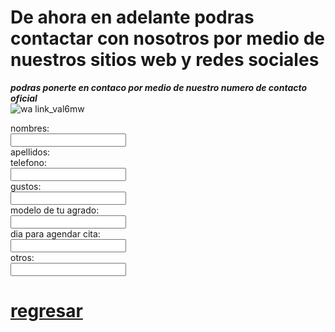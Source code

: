    
   # De ahora en adelante podras contactar con nosotros por medio de nuestros sitios web y redes sociales   

***podras ponerte en contaco por medio de nuestro numero de contacto oficial***   
![wa link_val6mw](https://user-images.githubusercontent.com/99847355/158484567-17232bd0-7f31-4f21-94d9-e9925dc05545.png)   

<form>
 <label for="name">nombres:</label><br>
 <input type="text" id="name" name="name" valve= "tus nombres"><br>
 <label for="apellidos">apellidos:</label><br>
 <label for="telefono">telefono:</label><br>
 <input type="text" id="telefono" telefono="telefono" valve= "telefono"><br>
 <label for="gustos">gustos:</label><br>
 <input type="text" id="gustos" gustos="gustos" valve= "gustos"><br>
 <label for="modelo de tu agrado">modelo de tu agrado:</label><br>
 <input type="text" id="modelo de tu agrado" modelo de tu agrado="modelo de tu agrado" valve= "modelo de tu agrado"><br>
 <label for="dia para agendar cita">dia para agendar cita:</label><br>
 <input type="text" id="dia para agendar cita" dia para agendar cita="dia para agendar cita" valve= "dia para agendar cita"><br>
    <label for="otros">otros:</label><br>
 <input type="text" id="otros" otros="otros" valve= "otros"><br>
    </form>   
    
   
 # [regresar](./index.md)
